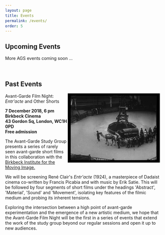 ```yaml
---
layout: page
title: Events
permalink: /events/
order: 5
---
```


## Upcoming Events

More AGS events coming soon ...  
<br><br>

## Past Events

<div>
  <img style="display:block;float:right" width=300 src="/images/Entracte.png"/>
  <p class="event-title"> Avant-Garde Film Night: <i>Entr'acte</i> and Other Shorts</p>
  <p><b>7 December 2018, 6 pm<br>Birkbeck Cinema<br>43 Gordon Sq, London, WC1H 0PD<br>Free admission<br></b>
  </p>
  <p>The Avant-Garde Study Group presents a series of rarely seen avant-garde short films in this collaboration with the <a href="http://blogs.bbk.ac.uk/bimi/" traget="_blank">Birkbeck Institute for the Moving Image.</a></p>
  <p>We will be screening René Clair's <i>Entr'acte</i> (1924), a masterpiece of Dadaist cinema co-written by Francis Picabia and with music by Erik Satie. This will be followed by four segments of short films under the headings 'Abstract', 'Material', 'Sound' and 'Movement', isolating key features of the filmic medium and probing its inherent tensions.</p>
  <p>Exploring the intersection between a high point of avant-garde experimentation and the emergence of a new artistic medium, we hope that the Avant-Garde Film Night will be the first in a series of events that extend the work of the study group beyond our regular sessions and open it up to new audiences.</p>
<div>
